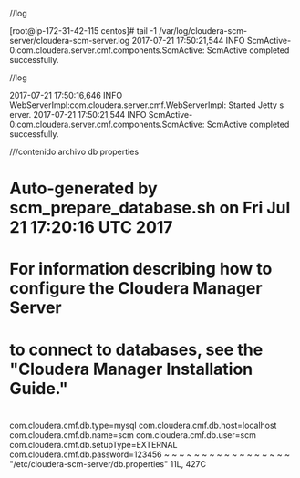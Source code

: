 
//log

[root@ip-172-31-42-115 centos]# tail -1 /var/log/cloudera-scm-server/cloudera-scm-server.log
2017-07-21 17:50:21,544 INFO ScmActive-0:com.cloudera.server.cmf.components.ScmActive: ScmActive completed successfully.


//log

2017-07-21 17:50:16,646 INFO WebServerImpl:com.cloudera.server.cmf.WebServerImpl: Started Jetty s       erver.
2017-07-21 17:50:21,544 INFO ScmActive-0:com.cloudera.server.cmf.components.ScmActive: ScmActive        completed successfully.


///contenido archivo db properties

# Auto-generated by scm_prepare_database.sh on Fri Jul 21 17:20:16 UTC 2017
#
# For information describing how to configure the Cloudera Manager Server
# to connect to databases, see the "Cloudera Manager Installation Guide."
#
com.cloudera.cmf.db.type=mysql
com.cloudera.cmf.db.host=localhost
com.cloudera.cmf.db.name=scm
com.cloudera.cmf.db.user=scm
com.cloudera.cmf.db.setupType=EXTERNAL
com.cloudera.cmf.db.password=123456
~
~
~
~
~
~
~
~
~
~
~
~
~
~
~
~
~
"/etc/cloudera-scm-server/db.properties" 11L, 427C

